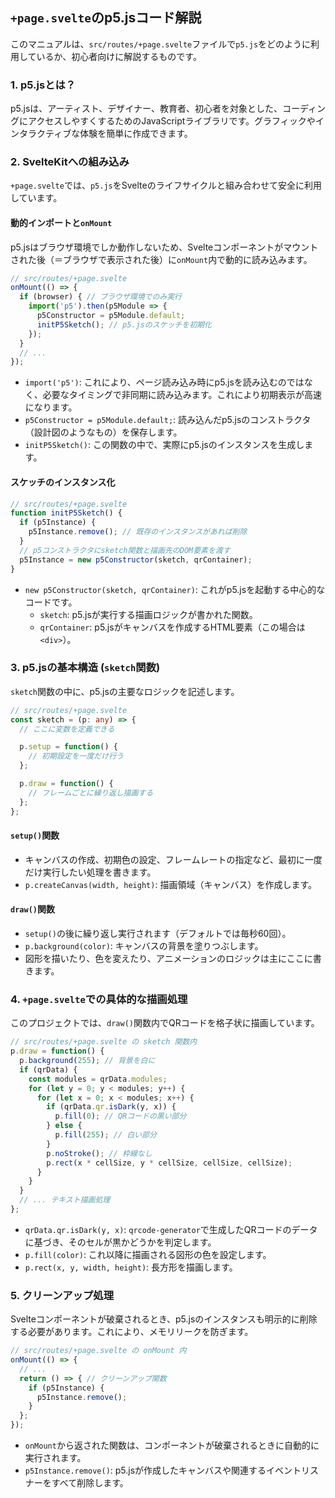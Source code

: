 ## `+page.svelte`のp5.jsコード解説

このマニュアルは、`src/routes/+page.svelte`ファイルで`p5.js`をどのように利用しているか、初心者向けに解説するものです。

### 1. p5.jsとは？

p5.jsは、アーティスト、デザイナー、教育者、初心者を対象とした、コーディングにアクセスしやすくするためのJavaScriptライブラリです。グラフィックやインタラクティブな体験を簡単に作成できます。

### 2. SvelteKitへの組み込み

`+page.svelte`では、`p5.js`をSvelteのライフサイクルと組み合わせて安全に利用しています。

#### 動的インポートと`onMount`

p5.jsはブラウザ環境でしか動作しないため、Svelteコンポーネントがマウントされた後（＝ブラウザで表示された後）に`onMount`内で動的に読み込みます。

```typescript
// src/routes/+page.svelte
onMount(() => {
  if (browser) { // ブラウザ環境でのみ実行
    import('p5').then(p5Module => {
      p5Constructor = p5Module.default;
      initP5Sketch(); // p5.jsのスケッチを初期化
    });
  }
  // ...
});
```
- `import('p5')`: これにより、ページ読み込み時にp5.jsを読み込むのではなく、必要なタイミングで非同期に読み込みます。これにより初期表示が高速になります。
- `p5Constructor = p5Module.default;`: 読み込んだp5.jsのコンストラクタ（設計図のようなもの）を保存します。
- `initP5Sketch()`: この関数の中で、実際にp5.jsのインスタンスを生成します。

#### スケッチのインスタンス化

```typescript
// src/routes/+page.svelte
function initP5Sketch() {
  if (p5Instance) {
    p5Instance.remove(); // 既存のインスタンスがあれば削除
  }
  // p5コンストラクタにsketch関数と描画先のDOM要素を渡す
  p5Instance = new p5Constructor(sketch, qrContainer);
}
```
- `new p5Constructor(sketch, qrContainer)`: これがp5.jsを起動する中心的なコードです。
    - `sketch`: p5.jsが実行する描画ロジックが書かれた関数。
    - `qrContainer`: p5.jsがキャンバスを作成するHTML要素（この場合は`<div>`）。

### 3. p5.jsの基本構造 (`sketch`関数)

`sketch`関数の中に、p5.jsの主要なロジックを記述します。

```typescript
// src/routes/+page.svelte
const sketch = (p: any) => {
  // ここに変数を定義できる

  p.setup = function() {
    // 初期設定を一度だけ行う
  };

  p.draw = function() {
    // フレームごとに繰り返し描画する
  };
};
```

#### `setup()`関数
- キャンバスの作成、初期色の設定、フレームレートの指定など、最初に一度だけ実行したい処理を書きます。
- `p.createCanvas(width, height)`: 描画領域（キャンバス）を作成します。

#### `draw()`関数
- `setup()`の後に繰り返し実行されます（デフォルトでは毎秒60回）。
- `p.background(color)`: キャンバスの背景を塗りつぶします。
- 図形を描いたり、色を変えたり、アニメーションのロジックは主にここに書きます。

### 4. `+page.svelte`での具体的な描画処理

このプロジェクトでは、`draw()`関数内でQRコードを格子状に描画しています。

```typescript
// src/routes/+page.svelte の sketch 関数内
p.draw = function() {
  p.background(255); // 背景を白に
  if (qrData) {
    const modules = qrData.modules;
    for (let y = 0; y < modules; y++) {
      for (let x = 0; x < modules; x++) {
        if (qrData.qr.isDark(y, x)) {
          p.fill(0); // QRコードの黒い部分
        } else {
          p.fill(255); // 白い部分
        }
        p.noStroke(); // 枠線なし
        p.rect(x * cellSize, y * cellSize, cellSize, cellSize);
      }
    }
  }
  // ... テキスト描画処理
};
```
- `qrData.qr.isDark(y, x)`: `qrcode-generator`で生成したQRコードのデータに基づき、そのセルが黒かどうかを判定します。
- `p.fill(color)`: これ以降に描画される図形の色を設定します。
- `p.rect(x, y, width, height)`: 長方形を描画します。

### 5. クリーンアップ処理

Svelteコンポーネントが破棄されるとき、p5.jsのインスタンスも明示的に削除する必要があります。これにより、メモリリークを防ぎます。

```typescript
// src/routes/+page.svelte の onMount 内
onMount(() => {
  // ...
  return () => { // クリーンアップ関数
    if (p5Instance) {
      p5Instance.remove();
    }
  };
});
```
- `onMount`から返された関数は、コンポーネントが破棄されるときに自動的に実行されます。
- `p5Instance.remove()`: p5.jsが作成したキャンバスや関連するイベントリスナーをすべて削除します。
